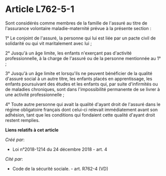 # Article L762-5-1

Sont considérés comme membres de la famille de l'assuré au titre de l'assurance volontaire maladie-maternité prévue à la
présente section :

1° Le conjoint de l'assuré, la personne qui lui est liée par un pacte civil de solidarité ou qui vit maritalement avec lui ;

2° Jusqu'à un âge limite, les enfants n'exerçant pas d'activité professionnelle, à la charge de l'assuré ou de la personne
mentionnée au 1° ;

3° Jusqu'à un âge limite et lorsqu'ils ne peuvent bénéficier de la qualité d'assuré social à un autre titre, les enfants
placés en apprentissage, les enfants poursuivant des études et les enfants qui, par suite d'infirmités ou de maladies
chroniques, sont dans l'impossibilité permanente de se livrer à une activité professionnelle ;

4° Toute autre personne qui avait la qualité d'ayant droit de l'assuré dans le régime obligatoire français dont celui-ci
relevait immédiatement avant son adhésion, tant que les conditions qui fondaient cette qualité d'ayant droit restent
remplies.

**Liens relatifs à cet article**

_Créé par_:

  - Loi n°2018-1214 du 24 décembre 2018 - art. 4

_Cité par_:

  - Code de la sécurité sociale. - art. R762-4 (VD)
